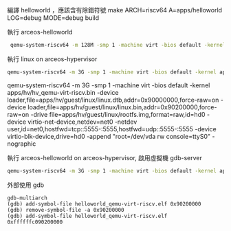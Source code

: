 編譯 helloworld ，應該含有除錯符號
make ARCH=riscv64 A=apps/helloworld LOG=debug MODE=debug build

執行 arceos-helloworld 
```sh
 qemu-system-riscv64 -m 128M -smp 1 -machine virt -bios default -kernel apps/helloworld/helloworld_qemu-virt-riscv.bin -nographic
```



執行 linux on arceos-hypervisor
```sh
qemu-system-riscv64 -m 3G -smp 1 -machine virt -bios default -kernel apps/hv/hv_qemu-virt-riscv.bin -device loader,file=apps/hv/guest/linux/linux.dtb,addr=0x90000000,force-raw=on -device loader,file=apps/hv/guest/linux/linux.bin,addr=0x90200000,force-raw=on -drive file=apps/hv/guest/linux/rootfs.img,format=raw,id=hd0 -device virtio-blk-device,drive=hd0 -append "root=/dev/vda rw console=ttyS0"  -nographic
```

qemu-system-riscv64 -m 3G -smp 1 -machine virt -bios default -kernel apps/hv/hv_qemu-virt-riscv.bin -device loader,file=apps/hv/guest/linux/linux.dtb,addr=0x90000000,force-raw=on -device loader,file=apps/hv/guest/linux/linux.bin,addr=0x90200000,force-raw=on -drive file=apps/hv/guest/linux/rootfs.img,format=raw,id=hd0 -device virtio-net-device,netdev=net0 -netdev user,id=net0,hostfwd=tcp::5555-:5555,hostfwd=udp::5555-:5555 -device virtio-blk-device,drive=hd0 -append "root=/dev/vda rw console=ttyS0" -nographic



執行 arceos-helloworld on arceos-hypervisor, 啟用虛擬機 gdb-server
```sh
qemu-system-riscv64 -m 3G -smp 1 -machine virt -bios default -kernel apps/hv/hv_qemu-virt-riscv.bin -device loader,file=apps/hv/guest/linux/linux.dtb,addr=0x90000000,force-raw=on -device loader,file=apps/helloworld/helloworld_qemu-virt-riscv.bin,addr=0x90200000,force-raw=on -device virtio-net-device,netdev=net0 -netdev user,id=net0,hostfwd=tcp::5555-:5555,hostfwd=udp::5555-:5555 -append "rw console=ttyS0" -nographic
```

外部使用 gdb
```
gdb-multiarch
(gdb) add-symbol-file helloworld_qemu-virt-riscv.elf 0x90200000
(gdb) remove-symbol-file -a 0x90200000
(gdb) add-symbol-file helloworld_qemu-virt-riscv.elf 0xffffffc090200000

```
